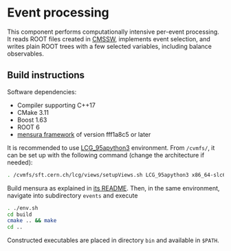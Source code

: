 # Event processing

This component performs computationally intensive per-event processing. It reads ROOT files created in [CMSSW](../CMSSW), implements event selection, and writes plain ROOT trees with a few selected variables, including balance observables.


## Build instructions

Software dependencies:

 * Compiler supporting C++17
 * CMake 3.11
 * Boost 1.63
 * ROOT 6
 * [mensura framework](https://github.com/andrey-popov/mensura) of version fff1a8c5 or later

It is recommended to use [LCG_95apython3](http://lcginfo.cern.ch/release/95apython3/) environment. From `/cvmfs/`, it can be set up with the following command (change the architecture if needed):

```sh
. /cvmfs/sft.cern.ch/lcg/views/setupViews.sh LCG_95apython3 x86_64-slc6-gcc8-opt
```

Build mensura as explained in [its README]((https://github.com/andrey-popov/mensura)). Then, in the same environment, navigate into subdirectory `events` and execute

```sh
. ./env.sh
cd build
cmake .. && make
cd ..
```

Constructed executables are placed in directory `bin` and available in `$PATH`.
